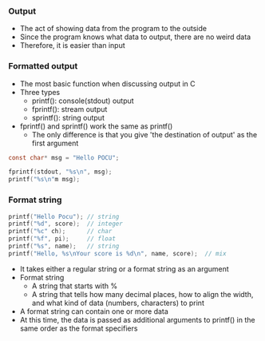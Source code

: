 ### Output
- The act of showing data from the program to the outside
- Since the program knows what data to output, there are no weird data
- Therefore, it is easier than input



### Formatted output
- The most basic function when discussing output in C
- Three types
    - printf(): console(stdout) output
    - fprintf(): stream output
    - sprintf(): string output
- fprintf() and sprintf() work the same as printf()
    - The only difference is that you give 'the destination of output' as the first argument

```c
const char* msg = "Hello POCU";

fprintf(stdout, "%s\n", msg);
printf("%s\n"m msg);
```


### Format string
```c
printf("Hello Pocu"); // string
printf("%d", score);  // integer
printf("%c" ch);      // char
printf("%f", pi);     // float
printf("%s", name);   // string
printf("Hello, %s\nYour score is %d\n", name, score);  // mix
```
- It takes either a regular string or a format string as an argument
- Format string
    - A string that starts with %
    - A string that tells how many decimal places, how to align the width, and what kind of data (numbers, characters) to print
- A format string can contain one or more data
- At this time, the data is passed as additional arguments to printf() in the same order as the format specifiers


